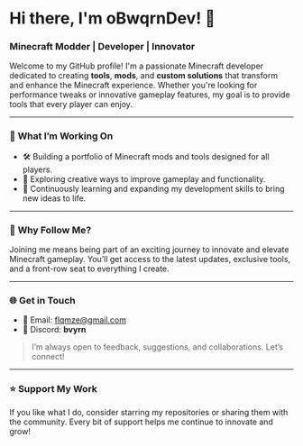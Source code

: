 # Hi there, I'm **oBwqrnDev**! 👋  

### **Minecraft Modder | Developer | Innovator**

Welcome to my GitHub profile! I'm a passionate Minecraft developer dedicated to creating **tools**, **mods**, and **custom solutions** that transform and enhance the Minecraft experience. Whether you're looking for performance tweaks or innovative gameplay features, my goal is to provide tools that every player can enjoy.  

---

### 🚀 **What I’m Working On**  
- 🛠 Building a portfolio of Minecraft mods and tools designed for all players.  
- 🌱 Exploring creative ways to improve gameplay and functionality.  
- 📖 Continuously learning and expanding my development skills to bring new ideas to life.  

---

### 🌟 **Why Follow Me?**  
Joining me means being part of an exciting journey to innovate and elevate Minecraft gameplay. You’ll get access to the latest updates, exclusive tools, and a front-row seat to everything I create.  

---

### 🌐 **Get in Touch**  
- 📧 Email: [flqmze@gmail.com](mailto:flqmze@gmail.com)  
- 💬 Discord: **bvyrn**  

> I’m always open to feedback, suggestions, and collaborations. Let’s connect!  

---

### ⭐ **Support My Work**  
If you like what I do, consider starring my repositories or sharing them with the community. Every bit of support helps me continue to innovate and grow!  
